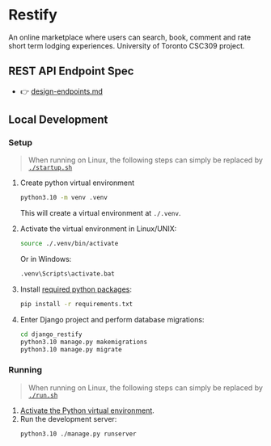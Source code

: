 # Restify

An online marketplace where users can search, book, comment and rate short term lodging experiences. University of Toronto CSC309 project.

## REST API Endpoint Spec

-   👉 [design-endpoints.md](design-endpoints.md)

## Local Development

### Setup

> When running on Linux, the following steps can simply be replaced by [`./startup.sh`](startup.sh)

1.  Create python virtual environment

    ```bash
    python3.10 -m venv .venv
    ```

    This will create a virtual environment at `./.venv`.

2.  Activate the virtual environment in Linux/UNIX:

    ```bash
    source ./.venv/bin/activate
    ```

    Or in Windows:

    ```bat
    .venv\Scripts\activate.bat
    ```

3.  Install [required python packages](requirements.txt):

    ```bash
    pip install -r requirements.txt
    ```

4.  Enter Django project and perform database migrations:
    ```bash
    cd django_restify
    python3.10 manage.py makemigrations
    python3.10 manage.py migrate
    ```

### Running

> When running on Linux, the following steps can simply be replaced by [`./run.sh`](run.sh)

1. [Activate the Python virtual environment](#).
2. Run the development server:
    ```bash
    python3.10 ./manage.py runserver
    ```
